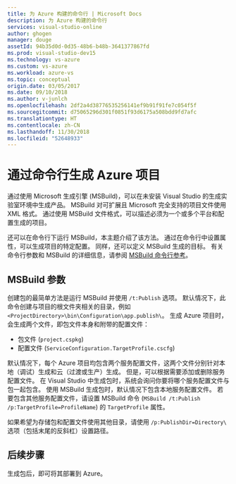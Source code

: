 ```yaml
---
title: 为 Azure 构建的命令行 | Microsoft Docs
description: 为 Azure 构建的命令行
services: visual-studio-online
author: ghogen
manager: douge
assetId: 94b35d0d-0d35-48b6-b48b-3641377867fd
ms.prod: visual-studio-dev15
ms.technology: vs-azure
ms.custom: vs-azure
ms.workload: azure-vs
ms.topic: conceptual
origin.date: 03/05/2017
ms.date: 09/10/2018
ms.author: v-junlch
ms.openlocfilehash: 2df2a4d38776535256141ef9b91f91fe7c054f5f
ms.sourcegitcommit: d75065296d301f0851f93d6175a508bdd9fd7afc
ms.translationtype: HT
ms.contentlocale: zh-CN
ms.lasthandoff: 11/30/2018
ms.locfileid: "52648933"
---
```

# <a name="building-azure-projects-from-the-command-line"></a>通过命令行生成 Azure 项目
通过使用 Microsoft 生成引擎 (MSBuild)，可以在未安装 Visual Studio 的生成实验室环境中生成产品。 MSBuild 对可扩展且 Microsoft 完全支持的项目文件使用 XML 格式。 通过使用 MSBuild 文件格式，可以描述必须为一个或多个平台和配置生成的项目。

还可以在命令行下运行 MSBuild，本主题介绍了该方法。 通过在命令行中设置属性，可以生成项目的特定配置。 同样，还可以定义 MSBuild 生成的目标。 有关命令行参数和 MSBuild 的详细信息，请参阅 [MSBuild 命令行参考](https://msdn.microsoft.com/library/ms164311.aspx)。

## <a name="msbuild-parameters"></a>MSBuild 参数
创建包的最简单方法是运行 MSBuild 并使用 `/t:Publish` 选项。 默认情况下，此命令创建与项目的根文件夹相关的目录，例如 `<ProjectDirectory>\bin\Configuration\app.publish\`。 生成 Azure 项目时，会生成两个文件，即包文件本身和附带的配置文件：

- 包文件 (`project.cspkg`)
- 配置文件 (`ServiceConfiguration.TargetProfile.cscfg`)

默认情况下，每个 Azure 项目均包含两个服务配置文件，这两个文件分别针对本地（调试）生成和云（过渡或生产）生成。 但是，可以根据需要添加或删除服务配置文件。 在 Visual Studio 中生成包时，系统会询问你要将哪个服务配置文件与包一起包含。 使用 MSBuild 生成包时，默认情况下包含本地服务配置文件。 若要包含其他服务配置文件，请设置 MSBuild 命令 (`MSBuild /t:Publish /p:TargetProfile=ProfileName`) 的 `TargetProfile` 属性。

如果希望为存储包和配置文件使用其他目录，请使用 `/p:PublishDir=Directory\` 选项（包括末尾的反斜杠）设置路径。

## <a name="next-steps"></a>后续步骤
生成包后，即可将其部署到 Azure。

<!-- Update_Description: update metedata properties -->